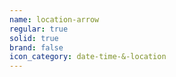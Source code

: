 ```yaml
---
name: location-arrow
regular: true
solid: true
brand: false
icon_category: date-time-&-location
---
```

